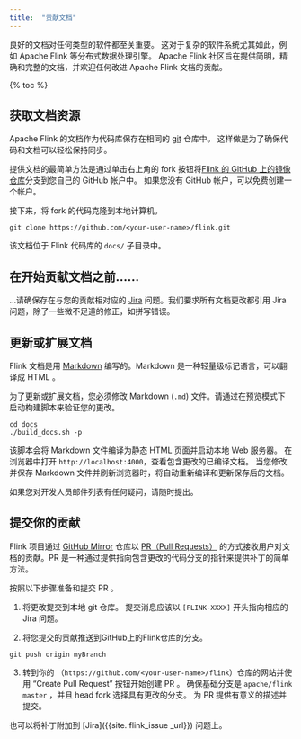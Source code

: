 ```yaml
---
title:  "贡献文档"
---
```


良好的文档对任何类型的软件都至关重要。 这对于复杂的软件系统尤其如此，例如 Apache Flink 等分布式数据处理引擎。 Apache Flink 社区旨在提供简明，精确和完整的文档，并欢迎任何改进 Apache Flink 文档的贡献。

{% toc %}

## 获取文档资源

Apache Flink 的文档作为代码库保存在相同的 [git](http://git-scm.com/) 仓库中。 这样做是为了确保代码和文档可以轻松保持同步。

提供文档的最简单方法是通过单击右上角的 fork 按钮将[Flink 的 GitHub 上的镜像仓库](https://github.com/apache/flink)分支到您自己的 GitHub 帐户中。 如果您没有 GitHub 帐户，可以免费创建一个帐户。

接下来，将 fork 的代码克隆到本地计算机。

```
git clone https://github.com/<your-user-name>/flink.git
```

该文档位于 Flink 代码库的 `docs/` 子目录中。

## 在开始贡献文档之前......

…请确保存在与您的贡献相对应的 [Jira](https://issues.apache.org/jira/browse/FLINK) 问题。我们要求所有文档更改都引用 Jira 问题，除了一些微不足道的修正，如拼写错误。

## 更新或扩展文档

Flink 文档是用 [Markdown](http://daringfireball.net/projects/markdown/) 编写的。Markdown 是一种轻量级标记语言，可以翻译成 HTML 。

为了更新或扩展文档，您必须修改 Markdown (`.md`) 文件。请通过在预览模式下启动构建脚本来验证您的更改。

```
cd docs
./build_docs.sh -p
```

该脚本会将 Markdown 文件编译为静态 HTML 页面并启动本地 Web 服务器。 在浏览器中打开 `http://localhost:4000`，查看包含更改的已编译文档。 当您修改并保存 Markdown 文件并刷新浏览器时，将自动重新编译和更新保存后的文档。

如果您对开发人员邮件列表有任何疑问，请随时提出。

## 提交你的贡献

Flink 项目通过 [GitHub Mirror](https://github.com/apache/flink) 仓库以 [PR（Pull Requests）](https://help.github.com/articles/using-pull-requests) 的方式接收用户对文档的贡献。PR 是一种通过提供指向包含更改的代码分支的指针来提供补丁的简单方法。

按照以下步骤准备和提交 PR 。

1. 将更改提交到本地 git 仓库。 提交消息应该以 `[FLINK-XXXX]` 开头指向相应的 Jira 问题。

2. 将您提交的贡献推送到GitHub上的Flink仓库的分支。

  ```
  git push origin myBranch
  ```

3. 转到你的 （`https://github.com/<your-user-name>/flink`）仓库的网站并使用 “Create Pull Request” 按钮开始创建 PR 。 确保基础分支是 `apache/flink master` ，并且 head fork 选择具有更改的分支。 为 PR 提供有意义的描述并提交。

也可以将补丁附加到 [Jira]({{site. flink_issue _url}}) 问题上。